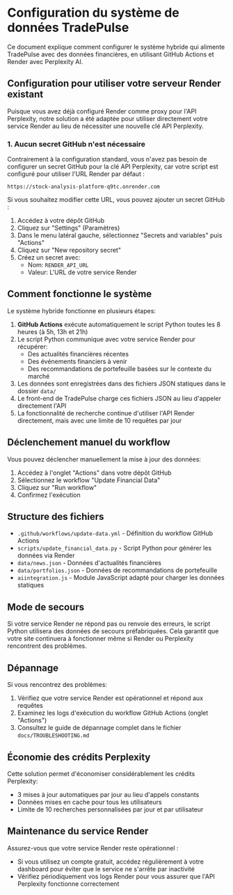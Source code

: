 # Configuration du système de données TradePulse

Ce document explique comment configurer le système hybride qui alimente TradePulse avec des données financières, en utilisant GitHub Actions et Render avec Perplexity AI.

## Configuration pour utiliser votre serveur Render existant

Puisque vous avez déjà configuré Render comme proxy pour l'API Perplexity, notre solution a été adaptée pour utiliser directement votre service Render au lieu de nécessiter une nouvelle clé API Perplexity.

### 1. Aucun secret GitHub n'est nécessaire

Contrairement à la configuration standard, vous n'avez pas besoin de configurer un secret GitHub pour la clé API Perplexity, car votre script est configuré pour utiliser l'URL Render par défaut :

```
https://stock-analysis-platform-q9tc.onrender.com
```

Si vous souhaitez modifier cette URL, vous pouvez ajouter un secret GitHub :

1. Accédez à votre dépôt GitHub
2. Cliquez sur "Settings" (Paramètres)
3. Dans le menu latéral gauche, sélectionnez "Secrets and variables" puis "Actions"
4. Cliquez sur "New repository secret"
5. Créez un secret avec:
   - Nom: `RENDER_API_URL`
   - Valeur: L'URL de votre service Render

## Comment fonctionne le système

Le système hybride fonctionne en plusieurs étapes:

1. **GitHub Actions** exécute automatiquement le script Python toutes les 8 heures (à 5h, 13h et 21h)
2. Le script Python communique avec votre service Render pour récupérer:
   - Des actualités financières récentes
   - Des événements financiers à venir
   - Des recommandations de portefeuille basées sur le contexte du marché
3. Les données sont enregistrées dans des fichiers JSON statiques dans le dossier `data/`
4. Le front-end de TradePulse charge ces fichiers JSON au lieu d'appeler directement l'API
5. La fonctionnalité de recherche continue d'utiliser l'API Render directement, mais avec une limite de 10 requêtes par jour

## Déclenchement manuel du workflow

Vous pouvez déclencher manuellement la mise à jour des données:

1. Accédez à l'onglet "Actions" dans votre dépôt GitHub
2. Sélectionnez le workflow "Update Financial Data"
3. Cliquez sur "Run workflow"
4. Confirmez l'exécution

## Structure des fichiers

- `.github/workflows/update-data.yml` - Définition du workflow GitHub Actions
- `scripts/update_financial_data.py` - Script Python pour générer les données via Render
- `data/news.json` - Données d'actualités financières
- `data/portfolios.json` - Données de recommandations de portefeuille
- `aiintegration.js` - Module JavaScript adapté pour charger les données statiques

## Mode de secours

Si votre service Render ne répond pas ou renvoie des erreurs, le script Python utilisera des données de secours préfabriquées. Cela garantit que votre site continuera à fonctionner même si Render ou Perplexity rencontrent des problèmes.

## Dépannage

Si vous rencontrez des problèmes:

1. Vérifiez que votre service Render est opérationnel et répond aux requêtes
2. Examinez les logs d'exécution du workflow GitHub Actions (onglet "Actions")
3. Consultez le guide de dépannage complet dans le fichier `docs/TROUBLESHOOTING.md`

## Économie des crédits Perplexity

Cette solution permet d'économiser considérablement les crédits Perplexity:
- 3 mises à jour automatiques par jour au lieu d'appels constants
- Données mises en cache pour tous les utilisateurs
- Limite de 10 recherches personnalisées par jour et par utilisateur

## Maintenance du service Render

Assurez-vous que votre service Render reste opérationnel :
- Si vous utilisez un compte gratuit, accédez régulièrement à votre dashboard pour éviter que le service ne s'arrête par inactivité
- Vérifiez périodiquement vos logs Render pour vous assurer que l'API Perplexity fonctionne correctement
